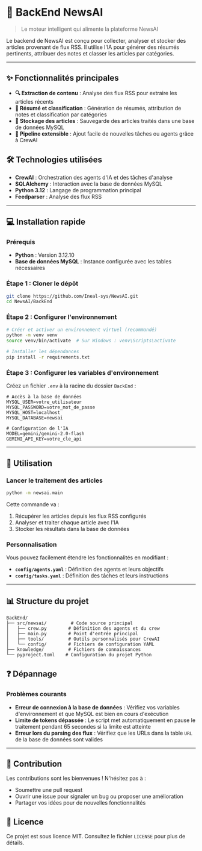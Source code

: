 # 📰 BackEnd NewsAI

> Le moteur intelligent qui alimente la plateforme NewsAI

Le backend de NewsAI est conçu pour collecter, analyser et stocker des articles provenant de flux RSS. Il utilise l'IA pour générer des résumés pertinents, attribuer des notes et classer les articles par catégories.

---

## ✨ Fonctionnalités principales

- **🔍 Extraction de contenu** : Analyse des flux RSS pour extraire les articles récents
- **📝 Résumé et classification** : Génération de résumés, attribution de notes et classification par catégories
- **💾 Stockage des articles** : Sauvegarde des articles traités dans une base de données MySQL
- **🔧 Pipeline extensible** : Ajout facile de nouvelles tâches ou agents grâce à CrewAI

## 🛠️ Technologies utilisées

- **CrewAI** : Orchestration des agents d'IA et des tâches d'analyse
- **SQLAlchemy** : Interaction avec la base de données MySQL
- **Python 3.12** : Langage de programmation principal
- **Feedparser** : Analyse des flux RSS

---

## 💻 Installation rapide

### Prérequis

- **Python** : Version 3.12.10
- **Base de données MySQL** : Instance configurée avec les tables nécessaires

### Étape 1 : Cloner le dépôt

```bash
git clone https://github.com/Ineal-sys/NewsAI.git
cd NewsAI/BackEnd
```

### Étape 2 : Configurer l'environnement

```bash
# Créer et activer un environnement virtuel (recommandé)
python -m venv venv
source venv/bin/activate  # Sur Windows : venv\Scripts\activate

# Installer les dépendances
pip install -r requirements.txt
```

### Étape 3 : Configurer les variables d'environnement

Créez un fichier `.env` à la racine du dossier `BackEnd` :

```env
# Accès à la base de données
MYSQL_USER=votre_utilisateur
MYSQL_PASSWORD=votre_mot_de_passe
MYSQL_HOST=localhost
MYSQL_DATABASE=newsai

# Configuration de l'IA
MODEL=gemini/gemini-2.0-flash
GEMINI_API_KEY=votre_cle_api
```

---

## 🚀 Utilisation

### Lancer le traitement des articles

```bash
python -m newsai.main
```

Cette commande va :
1. Récupérer les articles depuis les flux RSS configurés
2. Analyser et traiter chaque article avec l'IA
3. Stocker les résultats dans la base de données

### Personnalisation

Vous pouvez facilement étendre les fonctionnalités en modifiant :

- **`config/agents.yaml`** : Définition des agents et leurs objectifs
- **`config/tasks.yaml`** : Définition des tâches et leurs instructions

---

## 📊 Structure du projet

```
BackEnd/
├── src/newsai/         # Code source principal
│   ├── crew.py        # Définition des agents et du crew
│   ├── main.py        # Point d'entrée principal
│   ├── tools/         # Outils personnalisés pour CrewAI
│   └── config/        # Fichiers de configuration YAML
├── knowledge/         # Fichiers de connaissances
└── pyproject.toml    # Configuration du projet Python
```

## ❓ Dépannage

### Problèmes courants

- **Erreur de connexion à la base de données** : Vérifiez vos variables d'environnement et que MySQL est bien en cours d'exécution
- **Limite de tokens dépassée** : Le script met automatiquement en pause le traitement pendant 65 secondes si la limite est atteinte
- **Erreur lors du parsing des flux** : Vérifiez que les URLs dans la table `URL` de la base de données sont valides

---

## 🤝 Contribution

Les contributions sont les bienvenues ! N'hésitez pas à :
- Soumettre une pull request
- Ouvrir une issue pour signaler un bug ou proposer une amélioration
- Partager vos idées pour de nouvelles fonctionnalités

## 📄 Licence

Ce projet est sous licence MIT. Consultez le fichier `LICENSE` pour plus de détails.